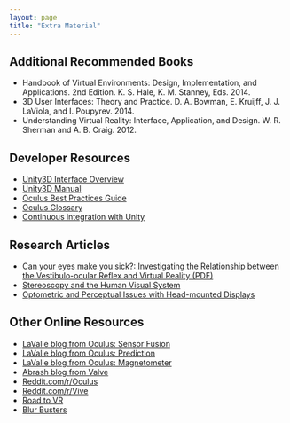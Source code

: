 ```yaml
---
layout: page
title: "Extra Material"
---
```

## Additional Recommended Books

- Handbook of Virtual Environments: Design, Implementation, and Applications. 2nd Edition. K. S. Hale, K. M. Stanney, Eds. 2014.
- 3D User Interfaces: Theory and Practice. D. A. Bowman, E. Kruijff, J. J. LaViola, and I. Poupyrev. 2014.
- Understanding Virtual Reality: Interface, Application, and Design. W. R. Sherman and A. B. Craig. 2012.

## Developer Resources

- [Unity3D Interface Overview](http://unity3d.com/learn/tutorials/modules/beginner/editor/interface-overview)
- [Unity3D Manual](http://docs.unity3d.com/Manual/index.html)
- [Oculus Best Practices Guide](https://developer.oculus.com/design/latest/concepts/book-bp/)
- [Oculus Glossary](https://creator.oculus.com/learn/vr-glossary/)
- [Continuous integration with Unity](http://qding.xyz/blog/continuous-integration-unity/)

## Research Articles

- [Can your eyes make you sick?: Investigating the Relationship between the Vestibulo-ocular Reflex and Virtual Reality (PDF)](http://citeseerx.ist.psu.edu/viewdoc/download?doi=10.1.1.112.3955&rep=rep1&type=pdf)
- [Stereoscopy and the Human Visual System](http://percept.eecs.yorku.ca/papers/banks%20smpte%202011.pdf)
- [Optometric and Perceptual Issues with Head-mounted Displays](http://serinet.meei.harvard.edu/faculty/peli/papers/Peli_Chapter%206_OptometricPercept_1999.pdf)

## Other Online Resources

- [LaValle blog from Oculus: Sensor Fusion](https://developer.oculus.com/blog/sensor-fusion-keeping-it-simple/)
- [LaValle blog from Oculus: Prediction](https://developer.oculus.com/blog/the-latent-power-of-prediction/)
- [LaValle blog from Oculus: Magnetometer](https://developer.oculus.com/blog/magnetometer/)
- [Abrash blog from Valve](http://blogs.valvesoftware.com/abrash/)
- [Reddit.com/r/Oculus](https://www.reddit.com/r/oculus/)
- [Reddit.com/r/Vive](https://www.reddit.com/r/Vive/)
- [Road to VR](https://www.roadtovr.com/)
- [Blur Busters](https://www.blurbusters.com/)